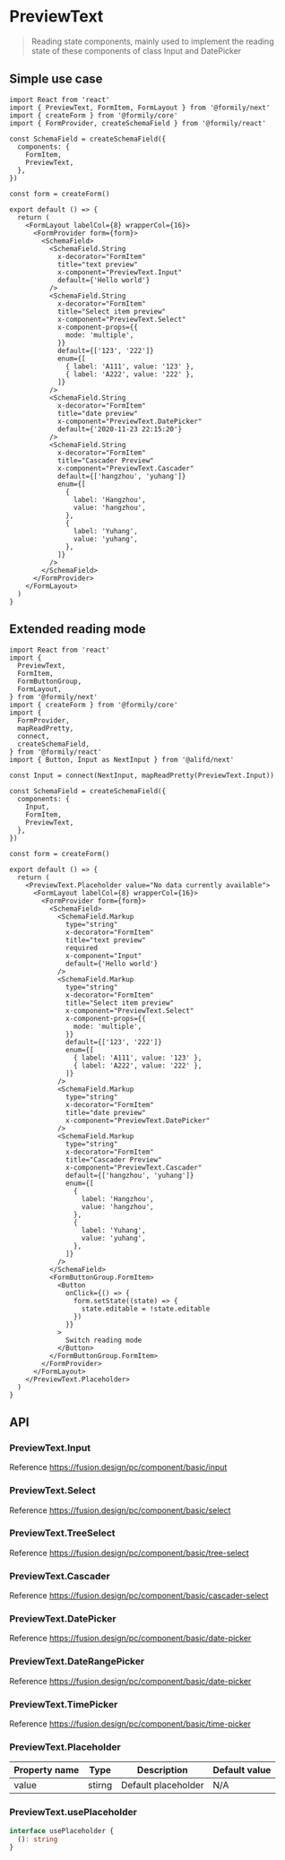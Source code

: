 # PreviewText

> Reading state components, mainly used to implement the reading state of these components of class Input and DatePicker

## Simple use case

```tsx
import React from 'react'
import { PreviewText, FormItem, FormLayout } from '@formily/next'
import { createForm } from '@formily/core'
import { FormProvider, createSchemaField } from '@formily/react'

const SchemaField = createSchemaField({
  components: {
    FormItem,
    PreviewText,
  },
})

const form = createForm()

export default () => {
  return (
    <FormLayout labelCol={8} wrapperCol={16}>
      <FormProvider form={form}>
        <SchemaField>
          <SchemaField.String
            x-decorator="FormItem"
            title="text preview"
            x-component="PreviewText.Input"
            default={'Hello world'}
          />
          <SchemaField.String
            x-decorator="FormItem"
            title="Select item preview"
            x-component="PreviewText.Select"
            x-component-props={{
              mode: 'multiple',
            }}
            default={['123', '222']}
            enum={[
              { label: 'A111', value: '123' },
              { label: 'A222', value: '222' },
            ]}
          />
          <SchemaField.String
            x-decorator="FormItem"
            title="date preview"
            x-component="PreviewText.DatePicker"
            default={'2020-11-23 22:15:20'}
          />
          <SchemaField.String
            x-decorator="FormItem"
            title="Cascader Preview"
            x-component="PreviewText.Cascader"
            default={['hangzhou', 'yuhang']}
            enum={[
              {
                label: 'Hangzhou',
                value: 'hangzhou',
              },
              {
                label: 'Yuhang',
                value: 'yuhang',
              },
            ]}
          />
        </SchemaField>
      </FormProvider>
    </FormLayout>
  )
}
```

## Extended reading mode

```tsx
import React from 'react'
import {
  PreviewText,
  FormItem,
  FormButtonGroup,
  FormLayout,
} from '@formily/next'
import { createForm } from '@formily/core'
import {
  FormProvider,
  mapReadPretty,
  connect,
  createSchemaField,
} from '@formily/react'
import { Button, Input as NextInput } from '@alifd/next'

const Input = connect(NextInput, mapReadPretty(PreviewText.Input))

const SchemaField = createSchemaField({
  components: {
    Input,
    FormItem,
    PreviewText,
  },
})

const form = createForm()

export default () => {
  return (
    <PreviewText.Placeholder value="No data currently available">
      <FormLayout labelCol={8} wrapperCol={16}>
        <FormProvider form={form}>
          <SchemaField>
            <SchemaField.Markup
              type="string"
              x-decorator="FormItem"
              title="text preview"
              required
              x-component="Input"
              default={'Hello world'}
            />
            <SchemaField.Markup
              type="string"
              x-decorator="FormItem"
              title="Select item preview"
              x-component="PreviewText.Select"
              x-component-props={{
                mode: 'multiple',
              }}
              default={['123', '222']}
              enum={[
                { label: 'A111', value: '123' },
                { label: 'A222', value: '222' },
              ]}
            />
            <SchemaField.Markup
              type="string"
              x-decorator="FormItem"
              title="date preview"
              x-component="PreviewText.DatePicker"
            />
            <SchemaField.Markup
              type="string"
              x-decorator="FormItem"
              title="Cascader Preview"
              x-component="PreviewText.Cascader"
              default={['hangzhou', 'yuhang']}
              enum={[
                {
                  label: 'Hangzhou',
                  value: 'hangzhou',
                },
                {
                  label: 'Yuhang',
                  value: 'yuhang',
                },
              ]}
            />
          </SchemaField>
          <FormButtonGroup.FormItem>
            <Button
              onClick={() => {
                form.setState((state) => {
                  state.editable = !state.editable
                })
              }}
            >
              Switch reading mode
            </Button>
          </FormButtonGroup.FormItem>
        </FormProvider>
      </FormLayout>
    </PreviewText.Placeholder>
  )
}
```

## API

### PreviewText.Input

Reference https://fusion.design/pc/component/basic/input

### PreviewText.Select

Reference https://fusion.design/pc/component/basic/select

### PreviewText.TreeSelect

Reference https://fusion.design/pc/component/basic/tree-select

### PreviewText.Cascader

Reference https://fusion.design/pc/component/basic/cascader-select

### PreviewText.DatePicker

Reference https://fusion.design/pc/component/basic/date-picker

### PreviewText.DateRangePicker

Reference https://fusion.design/pc/component/basic/date-picker

### PreviewText.TimePicker

Reference https://fusion.design/pc/component/basic/time-picker

### PreviewText.Placeholder

| Property name | Type   | Description         | Default value |
| ------------- | ------ | ------------------- | ------------- |
| value         | stirng | Default placeholder | N/A           |

### PreviewText.usePlaceholder

```ts pure
interface usePlaceholder {
  (): string
}
```
